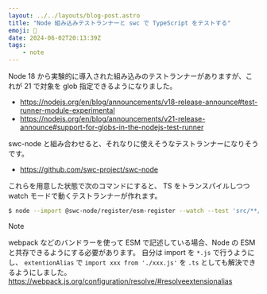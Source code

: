 ```yaml
---
layout: ../../layouts/blog-post.astro
title: "Node 組み込みテストランナーと swc で TypeScript をテストする"
emoji: 🧬
date: 2024-06-02T20:13:39Z
tags:
    - note
---
```


Node 18 から実験的に導入された組み込みのテストランナーがありますが、これが 21 で対象を glob 指定できるようになりました。

- https://nodejs.org/en/blog/announcements/v18-release-announce#test-runner-module-experimental
- https://nodejs.org/en/blog/announcements/v21-release-announce#support-for-globs-in-the-nodejs-test-runner

swc-node と組み合わせると、それなりに使えそうなテストランナーになりそうです。

- https://github.com/swc-project/swc-node

これらを用意した状態で次のコマンドにすると、 TS をトランスパイルしつつ watch モードで動くテストランナーが作れます。

```sh
$ node --import @swc-node/register/esm-register --watch --test 'src/**/*.test.ts'
```

> [!NOTE]
> webpack などのバンドラーを使って ESM で記述している場合、Node の ESM と共存できるようにする必要があります。
> 自分は import を `*.js` で行うようにし、 `extentionAlias` で `import xxx from './xxx.js'` を `.ts` としても解決できるようにしました。
> https://webpack.js.org/configuration/resolve/#resolveextensionalias
